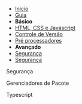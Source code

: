 <!-- docs/_sidebar.md -->

* [Início](/)
* [Guia](guide.md "The greatest guide in the world")
* __Básico__
* [HTML, CSS e Javascript](html-css-javascript/)
* [Controle de Versão](version-control/)
* [Pré processadores](preprocessors/)
* __Avançado__
* [Segurança](security/)
* [Segurança](security/)

Segurança

Gerenciadores de Pacote

Typescript